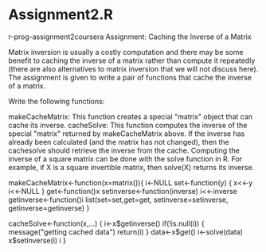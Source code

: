 # Assignment2.R
r-prog-assignment2coursera
Assignment: Caching the Inverse of a Matrix

Matrix inversion is usually a costly computation and there may be some benefit to caching the inverse of a matrix rather than compute it repeatedly (there are also alternatives to matrix inversion that we will not discuss here). The assignment is given to write a pair of functions that cache the inverse of a matrix.

Write the following functions:

makeCacheMatrix: This function creates a special "matrix" object that can cache its inverse. cacheSolve: This function computes the inverse of the special "matrix" returned by makeCacheMatrix above. If the inverse has already been calculated (and the matrix has not changed), then the cachesolve should retrieve the inverse from the cache. Computing the inverse of a square matrix can be done with the solve function in R. For example, if X is a square invertible matrix, then solve(X) returns its inverse.

makeCacheMatrix<-function(x=matrix()){
		i<-NULL
		set<-function(y) {
		x<<-y
		i<<-NULL
	}
	get<-function()x
	setinverse<-function(inverse) i<<-inverse
	getinverse<-function()i
	list(set=set,get=get,
		setinverse=setinverse,
		getinverse=getinverse)
	}

cacheSolve<-function(x,...) {
		i<-x$getinverse()
		if(!is.null(i)) {
			message("getting cached data")
			return(i)
		}
		data<-x$get()
		i<-solve(data)
		x$setinverse(i)
		i
	}		
